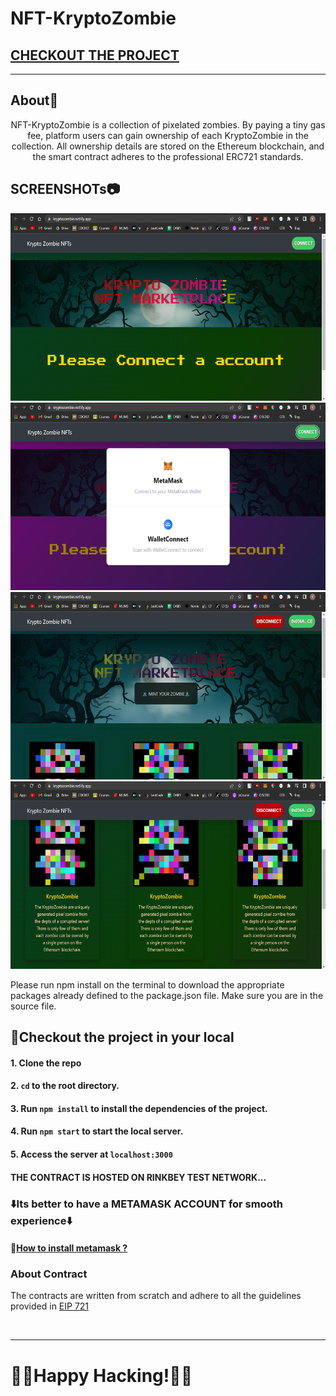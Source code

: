 # NFT-KryptoZombie

<h2><a href="https://kryptozombie.netlify.app">CHECKOUT THE PROJECT<a/></h2>
<hr/>

## About🧟
<p align="center">
NFT-KryptoZombie is a collection of pixelated zombies. By paying a tiny gas fee, platform users can gain ownership of each KryptoZombie in the collection. All ownership details are stored on the Ethereum blockchain, and the smart contract adheres to the professional ERC721 standards.
</p>

## SCREENSHOTs📷

<p>
<p align="center">
<img src="https://github.com/conqryash007/NFT-KryptoZombie-Mint/blob/main/public/ScreenShots/KRYPTO%20ZOMBIE%20-%20NFT%20-%20Google%20Chrome%2007-07-2022%207.12.35%20PM.png" height="300px" width="600px"/>
<img src="https://github.com/conqryash007/NFT-KryptoZombie-Mint/blob/main/public/ScreenShots/KRYPTO%20ZOMBIE%20-%20NFT%20-%20Google%20Chrome%2007-07-2022%207.12.45%20PM.png" height="300px" width="600px"/>
<img src="https://github.com/conqryash007/NFT-KryptoZombie-Mint/blob/main/public/ScreenShots/KRYPTO%20ZOMBIE%20-%20NFT%20-%20Google%20Chrome%2007-07-2022%207.12.56%20PM.png" height="300px" width="600px"/>
<img src="https://github.com/conqryash007/NFT-KryptoZombie-Mint/blob/main/public/ScreenShots/KRYPTO%20ZOMBIE%20-%20NFT%20-%20Google%20Chrome%2007-07-2022%207.13.04%20PM.png" height="300px" width="600px"/>
</p>
</p>


Please run npm install on the terminal to download the appropriate packages already defined to the package.json file. 
Make sure you are in the source file. 

 ## 👀Checkout the project in your local
 #### 1. Clone the repo
 #### 2. `cd` to the root directory.
 #### 3. Run `npm install` to install the dependencies of the project.
 #### 4. Run `npm start` to start the local server.
 #### 5. Access the server at `localhost:3000`
 #### THE CONTRACT IS HOSTED ON RINKBEY TEST NETWORK...
 ### ⬇️Its better to have a METAMASK ACCOUNT for smooth experience⬇️
 #### 🔗[How to install metamask ?](https://blog.wetrust.io/how-to-install-and-use-metamask-7210720ca047)

### About Contract
The contracts are written from scratch and adhere to all the guidelines provided in <a href="https://eips.ethereum.org/EIPS/eip-721">EIP 721</a>

 <br><hr>
 # 🐱‍💻Happy Hacking!🐱‍💻
